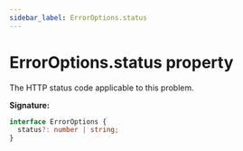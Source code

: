 ```yaml
---
sidebar_label: ErrorOptions.status
---
```


# ErrorOptions.status property

The HTTP status code applicable to this problem.

**Signature:**

```typescript
interface ErrorOptions {
  status?: number | string;
}
```
